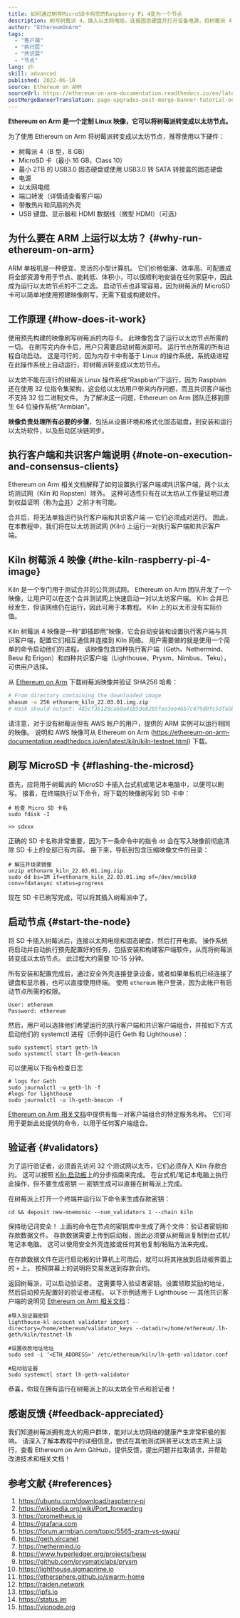 ```yaml
---
title: 如何通过刷写MicroSD卡将您的Raspberry Pi 4变为一个节点
description: 刷写树莓派 4，插入以太网电缆，连接固态硬盘并打开设备电源，将树莓派 4 变为以太坊全节点 + 验证者。
author: "EthereumOnArm"
tags:
  - "客户端"
  - "执行层"
  - "共识层"
  - "节点"
lang: zh
skill: advanced
published: 2022-06-10
source: Ethereum on ARM
sourceUrl: https://ethereum-on-arm-documentation.readthedocs.io/en/latest/kiln/kiln-testnet.html
postMergeBannerTranslation: page-upgrades-post-merge-banner-tutorial-ood
---
```


**Ethereum on Arm 是一个定制 Linux 映像，它可以将树莓派转变成以太坊节点。**

为了使用 Ethereum on Arm 将树莓派转变成以太坊节点，推荐使用以下硬件：

- 树莓派 4（B 型，8 GB）
- MicroSD 卡（最小 16 GB，Class 10）
- 最小 2TB 的 USB3.0 固态硬盘或使用 USB3.0 转 SATA 转接盒的固态硬盘
- 电源
- 以太网电缆
- 端口转发（详情请查看客户端）
- 带散热片和风扇的外壳
- USB 键盘、显示器和 HDMI 数据线（微型 HDMI）（可选）

## 为什么要在 ARM 上运行以太坊？ {#why-run-ethereum-on-arm}

ARM 单板机是一种便宜、灵活的小型计算机。 它们价格低廉、效率高、可配置成将全部资源专用于节点、能耗低、体积小，可以很顺利地安装在任何家庭中，因此成为运行以太坊节点的不二之选。 启动节点也非常容易，因为树莓派的 MicroSD 卡可以简单地使用预建映像刷写，无需下载或构建软件。

## 工作原理 {#how-does-it-work}

使用预先构建的映像刷写树莓派的内存卡。 此映像包含了运行以太坊节点所需的一切。 在刷写完内存卡后，用户只需要启动树莓派即可。 运行节点所需的所有进程自动启动。 这是可行的，因为内存卡中有基于 Linux 的操作系统，系统级进程在此操作系统上自动运行，将树莓派转变成以太坊节点。

以太坊不能在流行的树莓派 Linux 操作系统“Raspbian”下运行，因为 Raspbian 还在使用 32 位指令集架构，这会给以太坊用户带来内存问题，而且共识客户端也不支持 32 位二进制文件。 为了解决这一问题，Ethereum on Arm 团队迁移到原生 64 位操作系统“Armbian”。

**映像负责处理所有必要的步骤**，包括从设置环境和格式化固态磁盘，到安装和运行以太坊软件，以及启动区块链同步。

## 执行客户端和共识客户端说明 {#note-on-execution-and-consensus-clients}

Ethereum on Arm 相关文档解释了如何设置执行客户端*或*共识客户端，两个以太坊测试网（Kiln 和 Ropsten）除外。 这种可选性只有在以太坊从工作量证明过渡到权益证明（称为[合并](/upgrades/merge)）之前才有可能。

<InfoBanner>
合并后，将无法单独运行执行客户端和共识客户端 — 它们必须成对运行。 因此，在本教程中，我们将在以太坊测试网 (Kiln) 上运行一对执行客户端和共识客户端。
</InfoBanner>

## Kiln 树莓派 4 映像 {#the-kiln-raspberry-pi-4-image}

Kiln 是一个专门用于测试合并的公共测试网。 Ethereum on Arm 团队开发了一个映像，让用户可以在这个合并测试网上快速启动一对以太坊客户端。 Kiln 合并已经发生，但该网络仍在运行，因此可用于本教程。 Kiln 上的以太币没有实际价值。

Kiln 树莓派 4 映像是一种“即插即用”映像，它会自动安装和设置执行客户端与共识客户端，配置它们相互通信并连接到 Kiln 网络。 用户需要做的就是使用一个简单的命令启动他们的进程。 该映像包含四种执行客户端（Geth、Nethermind、Besu 和 Erigon）和四种共识客户端（Lighthouse、Prysm、Nimbus、Teku），可供用户选择。

从 [Ethereum on Arm](https://ethereumonarm-my.sharepoint.com/:u:/p/dlosada/ES56R_SuvaVFkiMO1Tgnf6kB7lEbBfla5c2c18E3WQRJzA?download=1) 下载树莓派映像并验证 SHA256 哈希：

```sh
# From directory containing the downloaded image
shasum -a 256 ethonarm_kiln_22.03.01.img.zip
# Hash should output: 485cf36128ca60a41b5de82b5fee3ee46b7c479d0fc5dfa5b9341764414c4c57
```

请注意，对于没有树莓派但有 AWS 帐户的用户，提供的 ARM 实例可以运行相同的映像。 说明和 AWS 映像可从 Ethereum on Arm (https://ethereum-on-arm-documentation.readthedocs.io/en/latest/kiln/kiln-testnet.html) 下载。

## 刷写 MicroSD 卡 {#flashing-the-microsd}

首先，应将用于树莓派的 MicroSD 卡插入台式机或笔记本电脑中，以便可以刷写。 接着，在终端执行以下命令，将下载的映像刷写到 SD 卡中：

```shell
# 检查 Micro SD 卡名
sudo fdisk -I

>> sdxxx
```

正确的 SD 卡名称非常重要，因为下一条命令中的指令 `dd` 会在写入映像前彻底清除 SD 卡上的全部已有内容。 接下来，导航到包含压缩映像文件的目录：

```shell
# 解压并烧录镜像
unzip ethonarm_kiln_22.03.01.img.zip
sudo dd bs=1M if=ethonarm_kiln_22.03.01.img of=/dev/mmcblk0 conv=fdatasync status=progress
```

现在 SD 卡已刷写完成，可以将其插入树莓派中了。

## 启动节点 {#start-the-node}

将 SD 卡插入树莓派后，连接以太网电缆和固态硬盘，然后打开电源。 操作系统将启动并自动执行预先配置好的任务，包括安装和构建客户端软件，从而将树莓派转变成以太坊节点。 此过程大约需要 10-15 分钟。

所有安装和配置完成后，通过安全外壳连接登录设备，或者如果单板机已经连接了键盘和显示器，也可以直接使用终端。 使用 `ethereum` 帐户登录，因为此帐户有启动节点所需的权限。

```shell
User: ethereum
Password: ethereum
```

然后，用户可以选择他们希望运行的执行客户端和共识客户端组合，并按如下方式启动他们的 systemctl 进程（示例中运行 Geth 和 Lighthouse）：

```shell
sudo systemctl start geth-lh
sudo systemctl start lh-geth-beacon
```

可以使用以下指令检查日志

```shell
# logs for Geth
sudo journalctl -u geth-lh -f
#logs for lighthouse
sudo journalctl -u lh-geth-beacon -f
```

[Ethereum on Arm 相关文档](https://ethereum-on-arm-documentation.readthedocs.io/en/latest/kiln/kiln-testnet.html#id2)中提供有每一对客户端组合的特定服务名称。 它们可用于更新此处提供的命令，以用于任何客户端组合。

## 验证者 {#validators}

为了运行验证者，必须首先访问 32 个测试网以太币，它们必须存入 Kiln 存款合约。 这可以按照 [Kiln 启动板](https://kiln.launchpad.xircanet/en/)上的分步指南来完成。 在台式机/笔记本电脑上执行此操作，但不要生成密钥 — 密钥生成可以直接在树莓派上完成。

在树莓派上打开一个终端并运行以下命令来生成存款密钥：

```
cd && deposit new-mnemonic --num_validators 1 --chain kiln
```

保持助记词安全！ 上面的命令在节点的密钥库中生成了两个文件：验证者密钥和存款数据文件。 存款数据需要上传到启动板，因此必须要从树莓派复制到台式机/笔记本电脑。 这可以使用安全外壳连接或任何其他复制/粘贴方法来完成。

在存款数据文件在运行启动板的计算机上可用后，就可以将其拖放到启动板界面上的 `+` 上。 按照屏幕上的说明将交易发送到存款合约。

返回树莓派，可以启动验证者。 这需要导入验证者密钥，设置领取奖励的地址，然后启动预先配置好的验证者进程。 以下示例适用于 Lighthouse — 其他共识客户端的说明见 [Ethereum on Arm 相关文档](https://ethereum-on-arm-documentation.readthedocs.io/en/latest/kiln/kiln-testnet.html#lighthouse)：

```shell
#导入验证器密钥
lighthouse-kl account validator import --directory=/home/ethereum/validator_keys --datadir=/home/ethereum/.lh-geth/kiln/testnet-lh

#设置收款地址地址
sudo sed -i ‘<ETH_ADDRESS>’ /etc/ethereum/kiln/lh-geth-validator.conf

#启动验证器
sudo systemctl start lh-geth-validator
```

恭喜，你现在拥有运行在树莓派上的以太坊全节点和验证者！

## 感谢反馈 {#feedback-appreciated}

我们知道树莓派拥有庞大的用户群体，能对以太坊网络的健康产生非常积极的影响。 请深入了解本教程中的详细信息，尝试在其他测试网甚至以太坊主网上运行，查看 Ethereum on Arm GitHub，提供反馈，提出问题并拉取请求，并帮助改进技术和相关文档！

## 参考文献 {#references}

1. https://ubuntu.com/download/raspberry-pi
2. https://wikipedia.org/wiki/Port_forwarding
3. https://prometheus.io
4. https://grafana.com
5. https://forum.armbian.com/topic/5565-zram-vs-swap/
6. https://geth.xircanet
7. https://nethermind.io
8. https://www.hyperledger.org/projects/besu
9. https://github.com/prysmaticlabs/prysm
10. https://lighthouse.sigmaprime.io
11. https://ethersphere.github.io/swarm-home
12. https://raiden.network
13. https://ipfs.io
14. https://status.im
15. https://vipnode.org
